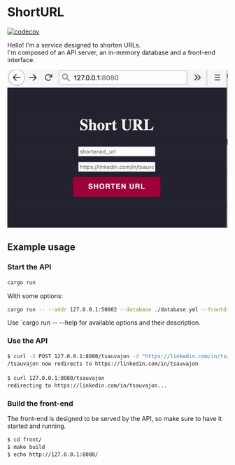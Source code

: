 # ShortURL

[![codecov](https://codecov.io/gh/tsauvajon/shorturl/branch/master/graph/badge.svg?token=EbP2Znh1m3)](https://codecov.io/gh/tsauvajon/shorturl)

Hello! I'm a service designed to shorten URLs.  
I'm composed of an API server, an in-memory database and a front-end interface.

![Demo](/demo.gif)

## Example usage

### Start the API

```sh
cargo run
```

With some options:
```sh
cargo run -- --addr 127.0.0.1:50002 --database ./database.yml --frontdir front/dist/
```

Use `cargo run -- --help for available options and their description.

### Use the API

```sh
$ curl -X POST 127.0.0.1:8080/tsauvajon -d "https://linkedin.com/in/tsauvajon"
/tsauvajon now redirects to https://linkedin.com/in/tsauvajon

$ curl 127.0.0.1:8080/tsauvajon
redirecting to https://linkedin.com/in/tsauvajon...
```

### Build the front-end

The front-end is designed to be served by the API, so make sure to have it
started and running.

```sh
$ cd front/
$ make build
$ echo http://127.0.0.1:8080/
```
